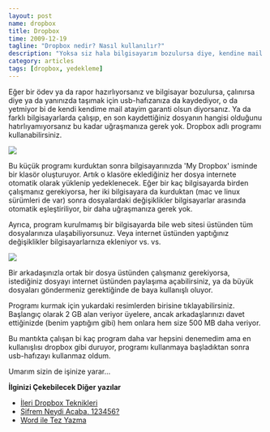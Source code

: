 ```yaml
---
layout: post
name: dropbox
title: Dropbox
time: 2009-12-19
tagline: "Dropbox nedir? Nasıl kullanılır?"
description: "Yoksa siz hala bilgisayarım bozulursa diye, kendine mail atanlardan mısınız?"
category: articles
tags: [dropbox, yedekleme]
---
```


Eğer bir ödev ya da rapor hazırlıyorsanız ve bilgisayar bozulursa, çalınırsa diye ya da yanınızda taşımak için usb-hafızanıza da kaydediyor, o da yetmiyor bi de kendi kendime mail atayim garanti olsun diyorsanız. Ya da farklı bilgisayarlarda çalışıp, en son kaydettiğiniz dosyanın hangisi olduğunu hatırlıyamıyorsanız bu kadar uğraşmanıza gerek yok.
Dropbox adlı programı kullanabilirsiniz.

[![]({{site.url}}/images/dropbox.png)](https://db.tt/lUZBSYw7)

Bu küçük programı kurduktan sonra bilgisayarınızda 'My Dropbox' isminde bir klasör oluşturuyor. Artık o klasöre eklediğiniz her dosya internete otomatik olarak yüklenip yedeklenecek. Eğer bir kaç bilgisayarda birden çalışmanız gerekiyorsa, her iki bilgisayara da kurduktan (mac ve linux sürümleri de var) sonra dosyalardaki değişiklikler bilgisayarlar arasında otomatik eşleştiriliyor, bir daha uğraşmanıza gerek yok.

Ayrıca, program kurulmamış bir bilgisayarda bile web sitesi üstünden tüm dosyalarınıza ulaşabiliyorsunuz. Veya internet üstünden yaptığınız değişiklikler bilgisayarlarnıza ekleniyor vs. vs.

[![]({{site.url}}/images/dropbox2.jpg)](https://db.tt/lUZBSYw7)

Bir arkadaşınızla ortak bir dosya üstünden çalışmanız gerekiyorsa, istediğiniz dosyayı internet üstünden paylaşıma açabilirsiniz, ya da büyük dosyaları göndermeniz gerektiğinde de baya kullanışlı oluyor.

Programı kurmak için yukardaki resimlerden birisine tıklayabilirsiniz. Başlangıç olarak 2 GB alan veriyor üyelere, ancak arkadaşlarınızı davet ettiğinizde (benim yaptığım gibi) hem onlara hem size 500 MB daha veriyor.

Bu mantıkta çalışan bi kaç program daha var hepsini denemedim ama en kullanışlısı dropbox gibi duruyor, programı kullanmaya başladıktan sonra usb-hafızayı kullanmaz oldum.

Umarım sizin de işinize yarar...

**İlginizi Çekebilecek Diğer yazılar**

-   [İleri Dropbox Teknikleri](http://asuyatuyolar.org/2009/12/dropbox.html)
-   [Şifrem Neydi Acaba, 123456?](http://asuyatuyolar.org/2011/01/sifrem-neydi-acaba-123456.html)
-   [Word ile Tez Yazma](http://asuyatuyolar.org/2010/09/microsoft-word-ile-tez-yazma.html)
